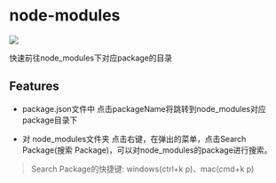# node-modules
![](https://vsmarketplacebadge.apphb.com/version-short/jasonnutter.search-node-modules.svg
)

快速前往node_modules下对应package的目录


## Features

- package.json文件中 点击packageName将跳转到node_modules对应package目录下
![]()

- 对 node_modules文件夹 点击右键，在弹出的菜单，点击Search Package(搜索 Package)，可以对node_modules的package进行搜索。
![]()
> Search Package的快捷键: windows(ctrl+k p)、mac(cmd+k p)




